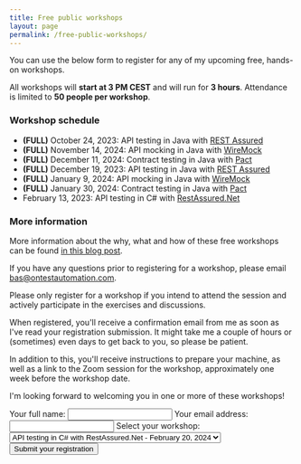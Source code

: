 ```yaml
---
title: Free public workshops
layout: page
permalink: /free-public-workshops/
---
```

You can use the below form to register for any of my upcoming free, hands-on workshops.

All workshops will **start at 3 PM CEST** and will run for **3 hours**. Attendance is limited to **50 people per workshop**.

### Workshop schedule
* **(FULL)** October 24, 2023: API testing in Java with [REST Assured](https://rest-assured.io)
* **(FULL)** November 14, 2024: API mocking in Java with [WireMock](https://wiremock.org)
* **(FULL)** December 11, 2024: Contract testing in Java with [Pact](https://docs.pact.io)
* **(FULL)** December 19, 2023: API testing in Java with [REST Assured](https://rest-assured.io)
* **(FULL)** January 9, 2024: API mocking in Java with [WireMock](https://wiremock.org)
* **(FULL)** January 30, 2024: Contract testing in Java with [Pact](https://docs.pact.io)
* February 13, 2023: API testing in C# with [RestAssured.Net](https://github.com/basdijkstra/rest-assured-net)

### More information
More information about the why, what and how of these free workshops can be found [in this blog post](/free-public-workshops-a-new-initiative/). 

If you have any questions prior to registering for a workshop, please email bas@ontestautomation.com.

Please only register for a workshop if you intend to attend the session and actively participate in the exercises and discussions.  

When registered, you'll receive a confirmation email from me as soon as I've read your registration submission. It might take me a couple of hours or (sometimes) even days to get back to you, so please be patient.

In addition to this, you'll receive instructions to prepare your machine, as well as a link to the Zoom session for the workshop, approximately one week before the workshop date.

I'm looking forward to welcoming you in one or more of these workshops!

<form
  action="https://formspree.io/f/mvojwyyo"
  method="POST"
>
  <label>
    Your full name:
    <input type="text" name="fullname" required>
  </label>
  <label>
    Your email address:
    <input type="email" name="email" required>
  </label>
  <label for="workshop">Select your workshop:</label>
  <select name="workshop" id="workshop">
    <option value="rest-assured-net-feb-2024">API testing in C# with RestAssured.Net - February 20, 2024</option>
  </select>
  <br/>
  <button type="submit">Submit your registration</button>
</form>

